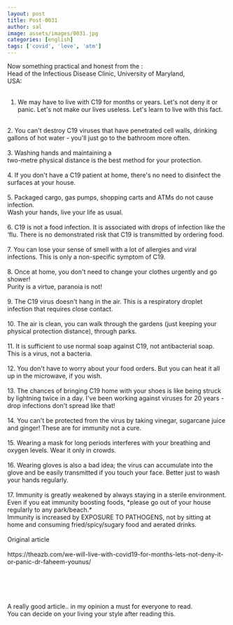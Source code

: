 ```yaml
---
layout: post
title: Post-0031
author: sal
image: assets/images/0031.jpg
categories: [english]
tags: ['covid', 'love', 'atm']
---
```

Now something practical and honest from the :  <br>
 Head of the Infectious Disease Clinic, University of Maryland,  <br>
 USA:  <br>
   <br>
 1. We may have to live with C19 for months or years. Let's not deny it or panic. Let's not make our lives useless. Let's learn to live with this fact.  <br>
   <br>
 2. You can't destroy C19 viruses that have penetrated cell walls, drinking gallons of hot water - you'll just go to the bathroom more often.  <br>
   <br>
 3. Washing hands and maintaining a  <br>
 two-metre physical distance is the best method for your protection.  <br>
   <br>
 4. If you don't have a C19 patient at home, there's no need to disinfect the surfaces at your house.  <br>
   <br>
 5. Packaged cargo, gas pumps, shopping carts and ATMs do not cause infection.  <br>
 Wash your hands, live your life as usual.  <br>
   <br>
 6. C19 is not a food infection. It is associated with drops of infection like the ‘flu. There is no demonstrated risk that C19 is transmitted by ordering food.  <br>
   <br>
 7. You can lose your sense of smell with a lot of allergies and viral infections. This is only a non-specific symptom of C19.  <br>
   <br>
 8. Once at home, you don't need to change your clothes urgently and go shower!  <br>
 Purity is a virtue, paranoia is not!  <br>
   <br>
 9. The C19 virus doesn't hang in the air. This is a respiratory droplet infection that requires close contact.  <br>
   <br>
 10. The air is clean, you can walk through the gardens (just keeping your physical protection distance), through parks.  <br>
   <br>
 11. It is sufficient to use normal soap against C19, not antibacterial soap. This is a virus, not a bacteria.  <br>
   <br>
 12. You don't have to worry about your food orders. But you can heat it all up in the microwave, if you wish.  <br>
   <br>
 13. The chances of bringing C19 home with your shoes is like being struck by lightning twice in a day. I've been working against viruses for 20 years - drop infections don't spread like that!  <br>
   <br>
 14. You can't be protected from the virus by taking vinegar, sugarcane juice and ginger! These are for immunity not a cure.  <br>
   <br>
 15. Wearing a mask for long periods interferes with your breathing and oxygen levels. Wear it only in crowds.  <br>
   <br>
 16. Wearing gloves is also a bad idea; the virus can accumulate into the glove and be easily transmitted if you touch your face. Better just to wash your hands regularly.  <br>
   <br>
 17.  Immunity is greatly weakened by always staying in a sterile environment.  Even if you eat immunity boosting foods, *please go out of your house regularly to any park/beach.*  <br>
 Immunity is increased by EXPOSURE TO PATHOGENS,  not by sitting at home and consuming fried/spicy/sugary food and aerated drinks.  <br>
   <br>
 Original article  <br>
   <br>
 https://theazb.com/we-will-live-with-covid19-for-months-lets-not-deny-it-or-panic-dr-faheem-younus/  <br>
   <br>
   <br>
   <br>
   <br>
   <br>
 A really good article.. in my opinion a must for everyone to read.  <br>
 You can decide on your living your style after reading this.